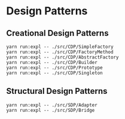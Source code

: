 # Design Patterns

## Creational Design Patterns

```
yarn run:expl -- ./src/CDP/SimpleFactory
yarn run:expl -- ./src/CDP/FactoryMethod
yarn run:expl -- ./src/CDP/AbstractFactory
yarn run:expl -- ./src/CDP/Builder
yarn run:expl -- ./src/CDP/Prototype
yarn run:expl -- ./src/CDP/Singleton
```

## Structural Design Patterns

```
yarn run:expl -- ./src/SDP/Adapter
yarn run:expl -- ./src/SDP/Bridge
```
